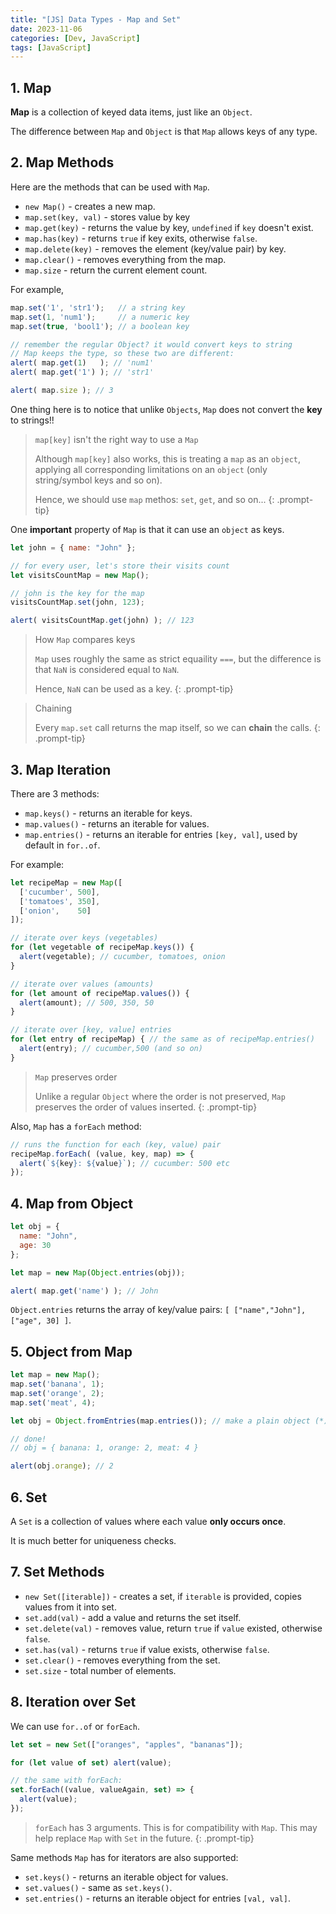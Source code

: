 ```yaml
---
title: "[JS] Data Types - Map and Set"
date: 2023-11-06
categories: [Dev, JavaScript]
tags: [JavaScript]
---
```


## 1. Map

**Map** is a collection of keyed data items, just like an `Object`.

The difference between `Map` and `Object` is that `Map` allows keys of any type.

## 2. Map Methods

Here are the methods that can be used with `Map`.

- `new Map()` - creates a new map.
- `map.set(key, val)` - stores value by key
- `map.get(key)` - returns the value by key, `undefined` if `key` doesn't exist.
- `map.has(key)` - returns `true` if key exits, otherwise `false`.
- `map.delete(key)` - removes the element (key/value pair) by key.
- `map.clear()` - removes everything from the map.
- `map.size` - return the current element count.

For example,

```jsx
map.set('1', 'str1');   // a string key
map.set(1, 'num1');     // a numeric key
map.set(true, 'bool1'); // a boolean key

// remember the regular Object? it would convert keys to string
// Map keeps the type, so these two are different:
alert( map.get(1)   ); // 'num1'
alert( map.get('1') ); // 'str1'

alert( map.size ); // 3
```

One thing here is to notice that unlike `Objects`, `Map` does not convert the **key** to strings!!

> `map[key]` isn't the right way to use a `Map`
>
> Although `map[key]` also works, this is treating a `map` as an `object`, applying all corresponding limitations on an `object` (only string/symbol keys and so on).
>
> Hence, we should use `map` methos: `set`, `get`, and so on...
{: .prompt-tip}

One **important** property of `Map` is that it can use an `object` as keys.

```jsx
let john = { name: "John" };

// for every user, let's store their visits count
let visitsCountMap = new Map();

// john is the key for the map
visitsCountMap.set(john, 123);

alert( visitsCountMap.get(john) ); // 123
```

> How `Map` compares keys
>
> `Map` uses roughly the same as strict equaility `===`, but the difference is that `NaN` is considered equal to `NaN`.
>
> Hence, `NaN` can be used as a key.
{: .prompt-tip}

> Chaining
>
> Every `map.set` call returns the map itself, so we can **chain** the calls.
{: .prompt-tip}

## 3. Map Iteration

There are 3 methods:

- `map.keys()` - returns an iterable for keys.
- `map.values()` - returns an iterable for values.
- `map.entries()` - returns an iterable for entries `[key, val]`, used by default in `for..of`.

For example:

```jsx
let recipeMap = new Map([
  ['cucumber', 500],
  ['tomatoes', 350],
  ['onion',    50]
]);

// iterate over keys (vegetables)
for (let vegetable of recipeMap.keys()) {
  alert(vegetable); // cucumber, tomatoes, onion
}

// iterate over values (amounts)
for (let amount of recipeMap.values()) {
  alert(amount); // 500, 350, 50
}

// iterate over [key, value] entries
for (let entry of recipeMap) { // the same as of recipeMap.entries()
  alert(entry); // cucumber,500 (and so on)
}
```

> `Map` preserves order
>
> Unlike a regular `Object` where the order is not preserved, `Map` preserves the order of values inserted.
{: .prompt-tip}

Also, `Map` has a `forEach` method:

```jsx
// runs the function for each (key, value) pair
recipeMap.forEach( (value, key, map) => {
  alert(`${key}: ${value}`); // cucumber: 500 etc
});
```

## 4. Map from Object

```jsx
let obj = {
  name: "John",
  age: 30
};

let map = new Map(Object.entries(obj));

alert( map.get('name') ); // John
```

`Object.entries` returns the array of key/value pairs: `[ ["name","John"], ["age", 30] ]`.

## 5. Object from Map

```jsx
let map = new Map();
map.set('banana', 1);
map.set('orange', 2);
map.set('meat', 4);

let obj = Object.fromEntries(map.entries()); // make a plain object (*)

// done!
// obj = { banana: 1, orange: 2, meat: 4 }

alert(obj.orange); // 2
```

## 6. Set

A `Set` is a collection of values where each value **only occurs once**.

It is much better for uniqueness checks.

## 7. Set Methods

- `new Set([iterable])` - creates a set, if `iterable` is provided, copies values from it into set.
- `set.add(val)` - add a value and returns the set itself.
- `set.delete(val)` - removes value, return `true` if `value` existed, otherwise `false`.
- `set.has(val)` - returns `true` if value exists, otherwise `false`.
- `set.clear()` - removes everything from the set.
- `set.size` - total number of elements.

## 8. Iteration over Set

We can use `for..of` or `forEach`.

```jsx
let set = new Set(["oranges", "apples", "bananas"]);

for (let value of set) alert(value);

// the same with forEach:
set.forEach((value, valueAgain, set) => {
  alert(value);
});
```

> `forEach` has 3 arguments. This is for compatibility with `Map`. This may help replace `Map` with `Set` in the future.
{: .prompt-tip}

Same methods `Map` has for iterators are also supported:

- `set.keys()` - returns an iterable object for values.
- `set.values()` - same as `set.keys()`.
- `set.entries()` - returns an iterable object for entries `[val, val]`.

